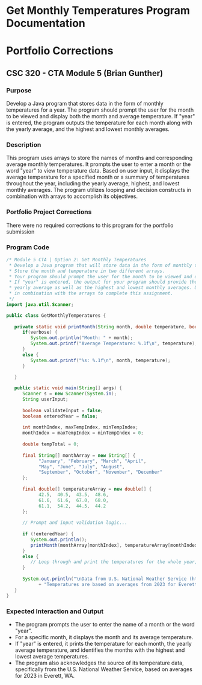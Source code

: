 
# Get Monthly Temperatures Program Documentation
# Portfolio Corrections

## CSC 320 - CTA Module 5 (Brian Gunther)

### Purpose
Develop a Java program that stores data in the form of monthly temperatures for a year. The program should prompt the user for the month to be viewed and display both the month and average temperature. If "year" is entered, the program outputs the temperature for each month along with the yearly average, and the highest and lowest monthly averages.

### Description
This program uses arrays to store the names of months and corresponding average monthly temperatures. It prompts the user to enter a month or the word "year" to view temperature data. Based on user input, it displays the average temperature for a specified month or a summary of temperatures throughout the year, including the yearly average, highest, and lowest monthly averages. The program utilizes looping and decision constructs in combination with arrays to accomplish its objectives.

### Portfolio Project Corrections
There were no required corrections to this program for the portfolio submission

### Program Code

```java
/* Module 5 CTA | Option 2: Get Monthly Temperatures
 * Develop a Java program that will store data in the form of monthly temperatures for a year. 
 * Store the month and temperature in two different arrays. 
 * Your program should prompt the user for the month to be viewed and display both the month and average temperature. 
 * If "year" is entered, the output for your program should provide the temperature for each month along with the 
 * yearly average as well as the highest and lowest monthly averages. Use the looping and decision constructs 
 * in combination with the arrays to complete this assignment.
 */
import java.util.Scanner;

public class GetMonthlyTemperatures {
   
   private static void printMonth(String month, double temperature, boolean verbose) {
      if(verbose) {
         System.out.println("Month: " + month);
         System.out.printf("Average Temperature: %.1f\n", temperature);
      }
      else {
         System.out.printf("%s: %.1f\n", month, temperature);
      }

   }
   
   public static void main(String[] args) {
      Scanner s = new Scanner(System.in);
      String userInput;
      
      boolean validateInput = false;
      boolean enteredYear = false;
      
      int monthIndex, maxTempIndex, minTempIndex;
      monthIndex = maxTempIndex = minTempIndex = 0;
      
      double tempTotal = 0;
      
      final String[] monthArray = new String[] {
            "January", "February", "March", "April", 
            "May", "June", "July", "August", 
            "September", "October", "November", "December"
      };
      
      final double[] temperatureArray = new double[] {
            42.5,  40.5,  43.5,  48.6,  
            61.6,  61.6,  67.0,  68.0,  
            61.1,  54.2,  44.5,  44.2
      };
      
      // Prompt and input validation logic...
      
      if (!enteredYear) {
         System.out.println();
         printMonth(monthArray[monthIndex], temperatureArray[monthIndex], true);
      }
      else {
         // Loop through and print the temperatures for the whole year, including max, min, and average
      }
      
      System.out.println("\nData from U.S. National Weather Service (https://www.weather.gov)\n"
            + "Temperatures are based on averages from 2023 for Everett, WA.");
   }
}
```

### Expected Interaction and Output
- The program prompts the user to enter the name of a month or the word "year".
- For a specific month, it displays the month and its average temperature.
- If "year" is entered, it prints the temperature for each month, the yearly average temperature, and identifies the months with the highest and lowest average temperatures.
- The program also acknowledges the source of its temperature data, specifically from the U.S. National Weather Service, based on averages for 2023 in Everett, WA.
